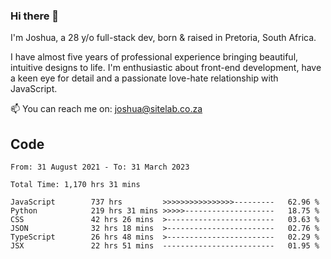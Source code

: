 ### Hi there 👋

I'm Joshua, a 28 y/o full-stack dev, born & raised in Pretoria, South Africa. 

I have almost five years of professional experience bringing beautiful, intuitive designs to life. I'm enthusiastic about front-end development, have a keen eye for detail and a passionate love-hate relationship with JavaScript.

📫 You can reach me on: joshua@sitelab.co.za

## **Code**

<!--START_SECTION:waka-->

```text
From: 31 August 2021 - To: 31 March 2023

Total Time: 1,170 hrs 31 mins

JavaScript        737 hrs         >>>>>>>>>>>>>>>>---------   62.96 %
Python            219 hrs 31 mins >>>>>--------------------   18.75 %
CSS               42 hrs 26 mins  >------------------------   03.63 %
JSON              32 hrs 18 mins  >------------------------   02.76 %
TypeScript        26 hrs 48 mins  >------------------------   02.29 %
JSX               22 hrs 51 mins  -------------------------   01.95 %
```

<!--END_SECTION:waka-->
